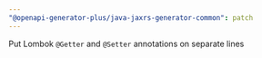 ```yaml
---
"@openapi-generator-plus/java-jaxrs-generator-common": patch
---
```


Put Lombok `@Getter` and `@Setter` annotations on separate lines
